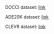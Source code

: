 DOCCI dataset: [link](https://google.github.io/docci/#downloads)

ADE20K dataset: [link](https://datasetninja.com/ade20k#download)

CLEVR dataset: [link](https://dl.fbaipublicfiles.com/clevr/CLEVR_v1.0.zip)